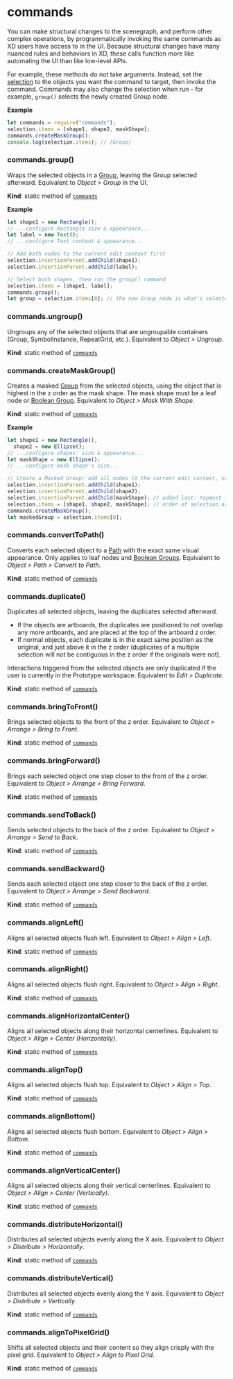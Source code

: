 # commands

You can make structural changes to the scenegraph, and perform other complex operations, by programmatically invoking the same
commands as XD users have access to in the UI. Because structural changes have many nuanced rules and behaviors in XD, these calls
function more like automating the UI than like low-level APIs.

For example, these methods do not take arguments. Instead, set the [selection](/develop/reference/selection/) to the objects you want the command to target, then
invoke the command. Commands may also change the selection when run - for example, `group()` selects the newly created Group node.

**Example**

```js
let commands = require("commands");
selection.items = [shape1, shape2, maskShape];
commands.createMaskGroup();
console.log(selection.items); // [Group]
```

### commands.group()

Wraps the selected objects in a [Group](/develop/reference/scenegraph/#Group), leaving the Group selected afterward. Equivalent to _Object >
Group_ in the UI.

**Kind**: static method of [`commands`](#module_commands)

**Example**

```js
let shape1 = new Rectangle();
// ...configure Rectangle size & appearance...
let label = new Text();
// ...configure Text content & appearance...

// Add both nodes to the current edit context first
selection.insertionParent.addChild(shape1);
selection.insertionParent.addChild(label);

// Select both shapes, then run the group() command
selection.items = [shape1, label];
commands.group();
let group = selection.items[0]; // the new Group node is what's selected afterward
```

### commands.ungroup()

Ungroups any of the selected objects that are ungroupable containers (Group, SymbolInstance, RepeatGrid, etc.). Equivalent to
_Object > Ungroup_.

**Kind**: static method of [`commands`](#module_commands)

### commands.createMaskGroup()

Creates a masked [Group](/develop/reference/scenegraph/#Group) from the selected objects, using the object that is highest in the z order as
the mask shape. The mask shape must be a leaf node or [Boolean Group](/develop/reference/scenegraph/#BooleanGroup). Equivalent to
_Object > Mask With Shape_.

**Kind**: static method of [`commands`](#module_commands)

**Example**

```js
let shape1 = new Rectangle(),
  shape2 = new Ellipse();
// ...configure shapes' size & appearance...
let maskShape = new Ellipse();
// ...configure mask shape's size...

// Create a Masked Group: add all nodes to the current edit context, select them, then run the createMaskGroup() command
selection.insertionParent.addChild(shape1);
selection.insertionParent.addChild(shape2);
selection.insertionParent.addChild(maskShape); // added last: topmost in z order
selection.items = [shape1, shape2, maskShape]; // order of selection array does not matter
commands.createMaskGroup();
let maskedGroup = selection.items[0];
```

### commands.convertToPath()

Converts each selected object to a [Path](/develop/reference/scenegraph/#Path) with the exact same visual appearance. Only applies to leaf
nodes and [Boolean Groups](/develop/reference/scenegraph/#BooleanGroup). Equivalent to _Object > Path > Convert to Path_.

**Kind**: static method of [`commands`](#module_commands)

### commands.duplicate()

Duplicates all selected objects, leaving the duplicates selected afterward.

- If the objects are artboards, the duplicates are positioned to not overlap any more artboards, and are placed at the top
  of the artboard z order.
- If normal objects, each duplicate is in the exact same position as the original, and just above it in the z order
  (duplicates of a multiple selection will not be contiguous in the z order if the originals were not).

Interactions triggered from the selected objects are only duplicated if the user is currently in the Prototype workspace.
Equivalent to _Edit > Duplicate_.

**Kind**: static method of [`commands`](#module_commands)

### commands.bringToFront()

Brings selected objects to the front of the z order. Equivalent to _Object > Arrange > Bring to Front_.

**Kind**: static method of [`commands`](#module_commands)

### commands.bringForward()

Brings each selected object one step closer to the front of the z order. Equivalent to _Object > Arrange > Bring Forward_.

**Kind**: static method of [`commands`](#module_commands)

### commands.sendToBack()

Sends selected objects to the back of the z order. Equivalent to _Object > Arrange > Send to Back_.

**Kind**: static method of [`commands`](#module_commands)

### commands.sendBackward()

Sends each selected object one step closer to the back of the z order. Equivalent to _Object > Arrange > Send Backward_.

**Kind**: static method of [`commands`](#module_commands)

### commands.alignLeft()

Aligns all selected objects flush left. Equivalent to _Object > Align > Left_.

**Kind**: static method of [`commands`](#module_commands)

### commands.alignRight()

Aligns all selected objects flush right. Equivalent to _Object > Align > Right_.

**Kind**: static method of [`commands`](#module_commands)

### commands.alignHorizontalCenter()

Aligns all selected objects along their horizontal centerlines. Equivalent to _Object > Align > Center (Horizontally)_.

**Kind**: static method of [`commands`](#module_commands)

### commands.alignTop()

Aligns all selected objects flush top. Equivalent to _Object > Align > Top_.

**Kind**: static method of [`commands`](#module_commands)

### commands.alignBottom()

Aligns all selected objects flush bottom. Equivalent to _Object > Align > Bottom_.

**Kind**: static method of [`commands`](#module_commands)

### commands.alignVerticalCenter()

Aligns all selected objects along their vertical centerlines. Equivalent to _Object > Align > Center (Vertically)_.

**Kind**: static method of [`commands`](#module_commands)

### commands.distributeHorizontal()

Distributes all selected objects evenly along the X axis. Equivalent to _Object > Distribute > Horizontally_.

**Kind**: static method of [`commands`](#module_commands)

### commands.distributeVertical()

Distributes all selected objects evenly along the Y axis. Equivalent to _Object > Distribute > Vertically_.

**Kind**: static method of [`commands`](#module_commands)

### commands.alignToPixelGrid()

Shifts all selected objects and their content so they align crisply with the pixel grid. Equivalent to _Object > Align to
Pixel Grid_.

**Kind**: static method of [`commands`](#module_commands)
